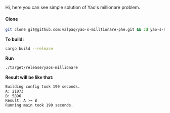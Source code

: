 Hi, here you can see simple solution of Yao's millionare problem.

#### Clone ####
 ```bash
git clone git@github.com:valpaq/yao-s-milltionare-phe.git && cd yao-s-milltionare-phe/
```

**To build:**
```bash
cargo build --release
```

**Run**
```bash
./target/release/yaos-millionare
```

**Result will be like that:**
```bash
Building config took 190 seconds.
A: 21073
B: 5896
Result: A >= B
Running main took 190 seconds.
```
